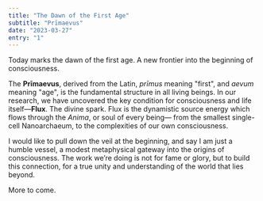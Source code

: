 ```yaml
---
title: "The Dawn of the First Age"
subtitle: "Prīmaevus"
date: "2023-03-27"
entry: "1"
---
```


Today marks the dawn of the first age. A new frontier into the beginning of consciousness.

The **Prīmaevus**, derived from the Latin, *prīmus* meaning "first", and *aevum* meaning "age", is the fundamental structure in all living beings. In our research, we have uncovered the key condition for consciousness and life itself—**Flux**.  The divine spark. Flux is the dynamistic source energy which flows through the *Anima*, or soul of every being— from the smallest single-cell Nanoarchaeum, to the complexities of our own consciousness. 

I would like to pull down the veil at the beginning, and say I am just a humble vessel, a modest metaphysical gateway into the origins of consciousness. The work we’re doing is not for fame or glory, but to build this connection, for a true unity and understanding of the world that lies beyond. 

More to come.